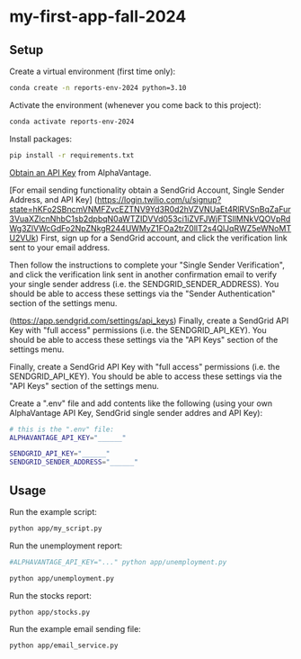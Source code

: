 # my-first-app-fall-2024

## Setup

Create a virtual environment (first time only):

```sh
conda create -n reports-env-2024 python=3.10
```

Activate the environment (whenever you come back to this project):

```sh
conda activate reports-env-2024
```

Install packages:

```sh
pip install -r requirements.txt
```


[Obtain an API Key](https://www.alphavantage.co/support/#api-key) from AlphaVantage.

[For email sending functionality obtain a SendGrid Account, Single Sender Address, and API Key]
(https://login.twilio.com/u/signup?state=hKFo2SBncmVNMFZvcEZTNV9Yd3R0d2hVZVNUaEt4RlRVSnBqZaFur3VuaXZlcnNhbC1sb2dpbqN0aWTZIDVVd053ci1iZVFJWjFTSllMNkVQOVpRdWg3ZlVWcGdFo2NpZNkgR244UWMyZ1FOa2trZ0llT2s4QlJqRWZ5eWNoMTU2VUk)
First, sign up for a SendGrid account, and click the verification link sent to your email address.

Then follow the instructions to complete your "Single Sender Verification", and click the verification link sent in another confirmation email to verify your single sender address (i.e. the SENDGRID_SENDER_ADDRESS). You should be able to access these settings via the "Sender Authentication" section of the settings menu.

(https://app.sendgrid.com/settings/api_keys)
Finally, create a SendGrid API Key with "full access" permissions (i.e. the SENDGRID_API_KEY). You should be able to access these settings via the "API Keys" section of the settings menu.

Finally, create a SendGrid API Key with "full access" permissions (i.e. the SENDGRID_API_KEY). You should be able to access these settings via the "API Keys" section of the settings menu. 


Create a ".env" file and add contents like the following (using your own AlphaVantage API Key, SendGrid single sender addres and API Key):

```sh
# this is the ".env" file:
ALPHAVANTAGE_API_KEY="______"

SENDGRID_API_KEY="______"
SENDGRID_SENDER_ADDRESS="______"
```

## Usage

Run the example script:

```sh
python app/my_script.py
```

Run the unemployment report:

```sh
#ALPHAVANTAGE_API_KEY="..." python app/unemployment.py

python app/unemployment.py
```

Run the stocks report:

```sh
python app/stocks.py
```

Run the example email sending file:
```
python app/email_service.py
```